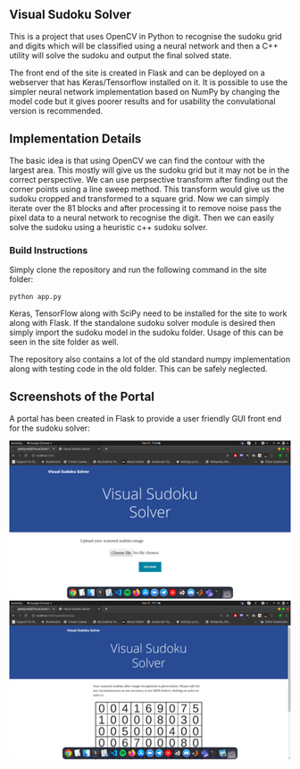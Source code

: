 ## Visual Sudoku Solver

This is a project that uses OpenCV in Python to recognise the sudoku grid and digits which will be classified using a neural network and then a C++ utility will solve the sudoku and output the final solved state.

The front end of the site is created in Flask and can be deployed on a webserver that has Keras/Tensorflow installed on it. It is possible to use the simpler neural network implementation based on NumPy by changing the model code but it gives poorer results and for usability the convulational version is recommended.

## Implementation Details

The basic idea is that using OpenCV we can find the contour with the largest area. This mostly will give us the sudoku grid but it may not be in the correct perspective. We can use perpsective transform after finding out the corner points using a line sweep method. This transform would give us the sudoku cropped and transformed to a square grid. Now we can simply iterate over the 81 blocks and after processing it to remove noise pass the pixel data to a neural network to recognise the digit. Then we can easily solve the sudoku using a heuristic c++ sudoku solver.

### Build Instructions

Simply clone the repository and run the following command in the site folder:
```
python app.py
```
Keras, TensorFlow along with SciPy need to be installed for the site to work along with Flask. If the standalone sudoku solver module is desired then simply import the sudoku model in the sudoku folder. Usage of this can be seen in the site folder as well.

The repository also contains a lot of the old standard numpy implementation along with testing code in the old folder. This can be safely neglected.

## Screenshots of the Portal

A portal has been created in Flask to provide a user friendly GUI front end for the sudoku solver:

![](vss.png)
![](vss2.png)
